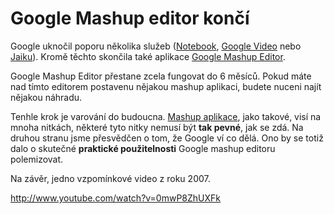 <!--
title : Google Mashup editor končí
author : Roman Ožana <ozana@omdesign.cz>
date : 16.1.2009 15:14:53
tags : google, mashup
-->

# Google Mashup editor končí

Google uknočil poporu několika služeb ([Notebook][1], [Google Video][2] nebo [Jaiku][3]). Kromě těchto skončila také aplikace [Google Mashup Editor][4].

Google Mashup Editor přestane zcela fungovat do 6 měsíců. Pokud máte nad tímto editorem postavenu nějakou mashup aplikaci, budete nuceni najít nějakou náhradu.

Tenhle krok je varování do budoucna. [Mashup aplikace][5], jako takové, visí na mnoha nitkách, některé tyto nitky nemusí být **tak pevné**, jak se zdá. Na druhou stranu jsme přesvědčen o tom, že Google ví co dělá. Ono by se totiž dalo o skutečné **praktické použitelnosti** Google mashup editoru polemizovat.

Na závěr, jedno vzpomínkové video z roku 2007.

http://www.youtube.com/watch?v=0mwP8ZhUXFk

 [1]: http://notebook.google.com/ "Google Notebook"
 [2]: http://video.google.com/ "Google Video"
 [3]: http://jaiku.com/ "Jaiku"
 [4]: http://googlemashupeditor.blogspot.com/2009/01/from-mashup-editor-to-app-engine.html "Google Mashup Editor"
 [5]: http://www.google.com/search?ie=UTF-8&oe=UTF-8&sourceid=navclient&gfns=1&q=co+je+to+mashup "Co je to Mashup"